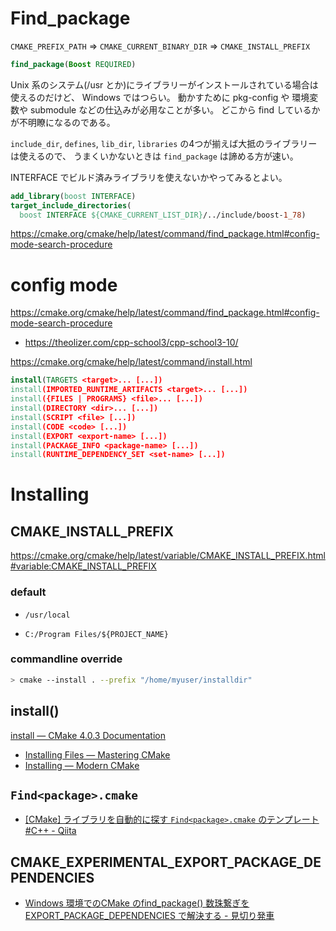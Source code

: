 # Find_package

`CMAKE_PREFIX_PATH` => `CMAKE_CURRENT_BINARY_DIR` => `CMAKE_INSTALL_PREFIX`

```CMake
find_package(Boost REQUIRED)
```

Unix 系のシステム(/usr とか)にライブラリーがインストールされている場合は使えるのだけど、
Windows ではつらい。
動かすために pkg-config や 環境変数や submodule などの仕込みが必用なことが多い。
どこから find しているかが不明瞭になるのである。

`include_dir`, `defines`, `lib_dir`, `libraries` の4つが揃えば大抵のライブラリーは使えるので、
うまくいかないときは `find_package` は諦める方が速い。

INTERFACE でビルド済みライブラリを使えないかやってみるとよい。

```CMake
add_library(boost INTERFACE)
target_include_directories(
  boost INTERFACE ${CMAKE_CURRENT_LIST_DIR}/../include/boost-1_78)
```

https://cmake.org/cmake/help/latest/command/find_package.html#config-mode-search-procedure

# config mode

https://cmake.org/cmake/help/latest/command/find_package.html#config-mode-search-procedure

- https://theolizer.com/cpp-school3/cpp-school3-10/

https://cmake.org/cmake/help/latest/command/install.html

```cmake
install(TARGETS <target>... [...])
install(IMPORTED_RUNTIME_ARTIFACTS <target>... [...])
install({FILES | PROGRAMS} <file>... [...])
install(DIRECTORY <dir>... [...])
install(SCRIPT <file> [...])
install(CODE <code> [...])
install(EXPORT <export-name> [...])
install(PACKAGE_INFO <package-name> [...])
install(RUNTIME_DEPENDENCY_SET <set-name> [...])
```

# Installing

## CMAKE_INSTALL_PREFIX

https://cmake.org/cmake/help/latest/variable/CMAKE_INSTALL_PREFIX.html#variable:CMAKE_INSTALL_PREFIX

### default

- `/usr/local`

- `C:/Program Files/${PROJECT_NAME}`

### commandline override

```sh
> cmake --install . --prefix "/home/myuser/installdir"
```

## install()

[install &mdash; CMake 4.0.3 Documentation](https://cmake.org/cmake/help/latest/command/install.html)

- [Installing Files — Mastering CMake](https://cmake.org/cmake/help/book/mastering-cmake/chapter/Install.html)
- [Installing — Modern CMake](https://cliutils.gitlab.io/modern-cmake/chapters/install/installing.html)

## `Find<package>.cmake`

- [[CMake] ライブラリを自動的に探す `Find<package>.cmake` のテンプレート #C++ - Qiita](https://qiita.com/shohirose/items/d9bda00a39a113965c5c)

## CMAKE_EXPERIMENTAL_EXPORT_PACKAGE_DEPENDENCIES

- [Windows 環境でのCMake のfind_package() 数珠繋ぎを EXPORT_PACKAGE_DEPENDENCIES で解決する - 見切り発車](https://uyamae.hatenablog.com/entry/2024/11/22/234200)
